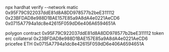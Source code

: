 
npx hardhat verify --network matic 0x95F79C922037ddE81d8A8DD978577b2beE311112 0x23BFDAD8e988D1BAE157E85a9A8dA4e0221AeCD6 0x0715A7794a1dc8e42615F059dD6e406A6594651A

polygon contract 0x95F79C922037ddE81d8A8DD978577b2beE311112
token erc collateral  0x23BFDAD8e988D1BAE157E85a9A8dA4e0221AeCD6
pricefee ETH 0x0715A7794a1dc8e42615F059dD6e406A6594651A